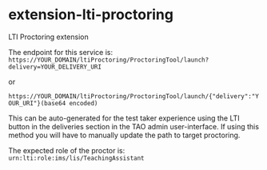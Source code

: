 # extension-lti-proctoring
LTI Proctoring extension

The endpoint for this service is:
`https://YOUR_DOMAIN/ltiProctoring/ProctoringTool/launch?delivery=YOUR_DELIVERY_URI`

or

`https://YOUR_DOMAIN/ltiProctoring/ProctoringTool/launch/{"delivery":"YOUR_URI"}(base64 encoded)`

This can be auto-generated for the test taker experience using the LTI button in the deliveries section in the TAO admin user-interface. If using this method you will have to manually update the path to target proctoring.

The expected role of the proctor is:
`urn:lti:role:ims/lis/TeachingAssistant`
